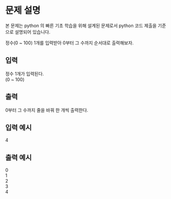 # 문제 설명

본 문제는 python 의 빠른 기초 학습을 위해 설계된 문제로서 python 코드 제출을 기준으로 설명되어 있습니다.

정수(0 ~ 100) 1개를 입력받아 0부터 그 수까지 순서대로 출력해보자.

## 입력

정수 1개가 입력된다.  
(0 ~ 100)

## 출력

0부터 그 수까지 줄을 바꿔 한 개씩 출력한다.

## 입력 예시

4

## 출력 예시

0  
1  
2  
3  
4
